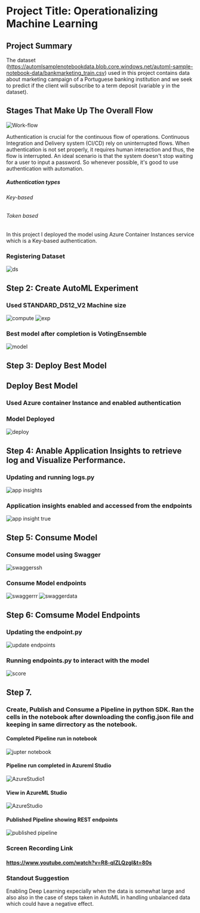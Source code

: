 # Project Title: Operationalizing Machine Learning


## Project Summary

The dataset (https://automlsamplenotebookdata.blob.core.windows.net/automl-sample-notebook-data/bankmarketing_train.csv) used in this project contains data about marketing campaign of a Portuguese banking institution and we seek to predict if the client will subscribe to a term deposit (variable y in the dataset).


## Stages That Make Up The Overall Flow
![Work-flow](https://user-images.githubusercontent.com/65784601/105206319-86108500-5b46-11eb-948e-5d21e3086e94.png)


Authentication is crucial for the continuous flow of operations. Continuous Integration and Delivery system (CI/CD) rely on uninterrupted flows. When authentication is not set properly, it requires human interaction and thus, the flow is interrupted. An ideal scenario is that the system doesn't stop waiting for a user to input a password. So whenever possible, it's good to use authentication with automation.
##### Authentication types
###### Key-based
###### Token based
In this project I deployed the model using Azure Container Instances service which is a Key-based authentication.

### Registering Dataset

![ds](https://user-images.githubusercontent.com/65784601/105841054-534a0f00-5fd4-11eb-9f1b-61f5b61b95bd.png)



## Step 2: Create AutoML Experiment
### Used STANDARD_DS12_V2 Machine size


![compute](https://user-images.githubusercontent.com/65784601/105841055-534a0f00-5fd4-11eb-9955-8485ce9e1781.png)
![exp](https://user-images.githubusercontent.com/65784601/105842375-5ba34980-5fd6-11eb-8a88-0ed021a06a0f.png)



### Best model after completion is VotingEnsemble


![model](https://user-images.githubusercontent.com/65784601/105841121-6e1c8380-5fd4-11eb-9892-d56b0507d760.png)

## Step 3: Deploy Best Model
## Deploy Best Model

### Used Azure container Instance and enabled authentication


### Model Deployed
![deploy](https://user-images.githubusercontent.com/65784601/105841154-7b397280-5fd4-11eb-9b1c-8aa18b961757.png)

## Step 4: Anable Application Insights to retrieve log and  Visualize Performance.
### Updating and running logs.py
![app insights](https://user-images.githubusercontent.com/65784601/105841250-9ad09b00-5fd4-11eb-893b-28b919c091d5.png)

### Application insights enabled and accessed from the endpoints
![app insight true](https://user-images.githubusercontent.com/65784601/105841253-9c01c800-5fd4-11eb-90e9-1c606e4335d0.png)


## Step 5: Consume Model
###  Consume model using Swagger


![swaggerssh](https://user-images.githubusercontent.com/65784601/105841311-b0de5b80-5fd4-11eb-8afe-5793e361b5a0.png)

### Consume Model endpoints

![swaggerrr](https://user-images.githubusercontent.com/65784601/105841334-b8056980-5fd4-11eb-92ab-eecb671c4f1b.png)
![swaggerdata](https://user-images.githubusercontent.com/65784601/105841345-bd62b400-5fd4-11eb-8a75-c39c3bdff8ec.png)

## Step 6: Comsume Model Endpoints
### Updating the endpoint.py

![update endpoints](https://user-images.githubusercontent.com/65784601/105845234-bb9bef00-5fda-11eb-9b2e-3b8d640ca92c.png)




### Running endpoints.py to interact with the model
![score](https://user-images.githubusercontent.com/65784601/105842352-50e8b480-5fd6-11eb-83f9-217765a86575.png)
## Step 7.

### Create, Publish and Consume a Pipeline in python SDK. Ran the cells in the notebook after downloading the config.json file and keeping in same dirrectory as the notebook.

#### Completed Pipeline run in notebook

![jupter notebook](https://user-images.githubusercontent.com/65784601/105216694-308ea500-5b53-11eb-82a2-606003a3aab6.png)

#### Pipeline run completed in Azureml Studio
![AzureStudio1](https://user-images.githubusercontent.com/65784601/105216775-4dc37380-5b53-11eb-8e86-b207a3b0b7e9.png)

#### View in AzureML Studio
![AzureStudio](https://user-images.githubusercontent.com/65784601/105216777-4dc37380-5b53-11eb-8529-fa6298fcaacd.png)
#### Published Pipeline showing REST endpoints
![published pipeline](https://user-images.githubusercontent.com/65784601/105218551-94b26880-5b55-11eb-8e92-48a0faf61e7f.png)


### Screen Recording Link
#### https://www.youtube.com/watch?v=R8-qIZLQzgI&t=80s

### Standout Suggestion

Enabling Deep Learning expecially when the data is somewhat large and also also in the case of steps taken in AutoML in handling unbalanced data which could have a negative effect.

###

